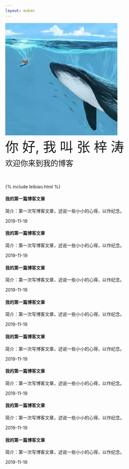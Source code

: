 ```yaml
---
layout: muban
---
```


<div class="head">
	<div class="head_img">
		<div></div>
	</div>
	<div class="head_text">
		<img class="me_img donghua" src="./img/logo.jpg">
		<div class="donghua" style="font-size: 42px;animation-delay:0.4s;">你 好, 我 叫 张 梓 涛</div>
		<div class="donghua" style="font-size: 24px;font-weight: 100;margin:1% auto;animation-delay:0.8s;">欢迎你来到我的博客</div>
	</div>
</div>

<div class="row-md-12" style="margin-top:50px;" >
{% include leibiao.html %}

<div class="col-md-8">
	<div  class="wenzhang">
		<h4>我的第一篇博客文章</h4>
		<p>简介：第一次写博客文章，述说一些小小的心得，以作纪念。</p>	
		<p class="time">2019-11-19</p>
	</div>
	<div  class="wenzhang">
		<h4>我的第一篇博客文章</h4>
		<p>简介：第一次写博客文章，述说一些小小的心得，以作纪念。</p>	
		<p class="time">2019-11-19</p>
	</div>
	<div  class="wenzhang">
		<h4>我的第一篇博客文章</h4>
		<p>简介：第一次写博客文章，述说一些小小的心得，以作纪念。</p>	
		<p class="time">2019-11-19</p>
	</div>
	<div  class="wenzhang">
		<h4>我的第一篇博客文章</h4>
		<p>简介：第一次写博客文章，述说一些小小的心得，以作纪念。</p>	
		<p class="time">2019-11-19</p>
	</div>
	<div  class="wenzhang">
		<h4>我的第一篇博客文章</h4>
		<p>简介：第一次写博客文章，述说一些小小的心得，以作纪念。</p>	
		<p class="time">2019-11-19</p>
	</div>
	<div  class="wenzhang">
		<h4>我的第一篇博客文章</h4>
		<p>简介：第一次写博客文章，述说一些小小的心得，以作纪念。</p>	
		<p class="time">2019-11-19</p>
	</div>
	<div  class="wenzhang">
		<h4>我的第一篇博客文章</h4>
		<p>简介：第一次写博客文章，述说一些小小的心得，以作纪念。</p>	
		<p class="time">2019-11-19</p>
	</div>
	<div  class="wenzhang">
		<h4>我的第一篇博客文章</h4>
		<p>简介：第一次写博客文章，述说一些小小的心得，以作纪念。</p>	
		<p class="time">2019-11-19</p>
	</div>
	
</div>

</div>
